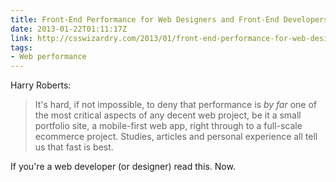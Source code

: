 ```yaml
---
title: Front-End Performance for Web Designers and Front-End Developers
date: 2013-01-22T01:11:17Z
link: http://csswizardry.com/2013/01/front-end-performance-for-web-designers-and-front-end-developers/
tags:
- Web performance
---
```

Harry Roberts:

> It's hard, if not impossible, to deny that performance is *by far* one of the most critical aspects of any decent web project, be it a small portfolio site, a mobile-first web app, right through to a full-scale ecommerce project. Studies, articles and personal experience all tell us that fast is best.

If you're a web developer (or designer) read this. Now.
